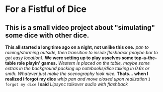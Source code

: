 # For a Fistful of Dice 

This is a small video project about "simulating" some dice with other dice.
---

**This all started a long time ago on a night, not unlike this one.** *pan to raining/storming outside, then transition to inside flashback (maybe bar to get easy location).*
**We were setting up to play usselves some top-a-the-table role playin' games.** *Western is placed on the table, maybe some extras in the background packing up notebooks/dice talking in 0.6x or smth. Whatever just make the scenography look nice.*
**Thats... when I realized i forgot my dice** *whip pan and move closed upon realization*
`I forgot my dice` **I said** *Lipsync talkover audio with flashback*


